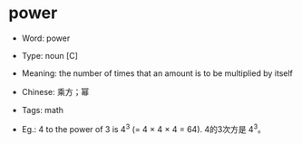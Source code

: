 # power

- Word: power

- Type: noun [C]
- Meaning: the number of times that an amount is to be multiplied by itself
- Chinese: 乘方；幂
- Tags: math
- Eg.: 4 to the power of 3 is 4<sup>3</sup> (= 4 × 4 × 4 = 64). 4的3次方是 4<sup>3</sup>。

